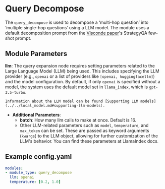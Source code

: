 # Query Decompose

The `query_decompose` is used to decompose a ‘multi-hop question’ into ‘multiple single-hop questions’ using a LLM model. The module uses a default decomposition prompt from the [Visconde paper](https://arxiv.org/pdf/2212.09656.pdf)'s StrategyQA few-shot prompt.

## **Module Parameters**

**llm**: The query expansion node requires setting parameters related to the Large Language Model (LLM) being used. This includes specifying the LLM provider (e.g., `openai` or a list of providers like `[openai, huggingfacellm]`) and the model configuration. By default, if only `openai` is specified without a model, the system uses the default model set in `llama_index`, which is `gpt-3.5-turbo`.
```{tip}
Information about the LLM model can be found [Supporting LLM models](../../local_model.md#supporting-llm-models).
```
- **Additional Parameters**: 
  - **batch**: How many llm calls to make at once. Default is 16.
  - Other LLM-related parameters such as `model`, `temperature`, and `max_token` can be set. These are passed as keyword arguments (`kwargs`) to the LLM object, allowing for further customization of the LLM's behavior. You can find these parameters at LlamaIndex docs.


## **Example config.yaml**
```yaml
modules:
- module_type: query_decompose
  llm: openai
  temperature: [0.2, 1.0]
```
